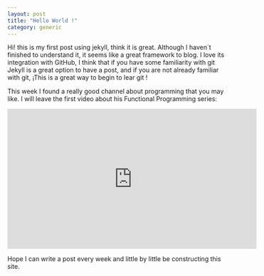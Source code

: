 ```yaml
---
layout: post
title: "Hello World !"
category: generic
---
```


Hi! this is my first post using jekyll, think it is great. Although I haven´t finished to understand it, it seems like a great framework to blog. I love its integration with GitHub, I think that if you have some familiarity with git Jekyll is a great option to have a post, and if you are not already familiar with git, ¡This is a great way to begin to lear git !

This week I found a really good channel about programming that you may like. I will leave the first video about his Functional Programming series:

<iframe width="560" height="315" src="https://www.youtube.com/embed/BMUiFMZr7vk" frameborder="0" allowfullscreen></iframe>               


Hope I can write a post every week and little by little be constructing this site.